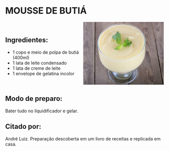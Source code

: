 # MOUSSE DE BUTIÁ

<div style="display: flex; align-items: center; justify-content: space-between;">

<div>

## Ingredientes:

- 1 copo e meio de polpa de butiá (400ml)
- 1 lata de leite condensado
- 1 lata de creme de leite
- 1 envelope de gelatina incolor

</div>

<div>

<img src="../assets/butia.jpeg" alt="Mousse de Butia" style="width: auto; height: 200px;">

</div>

</div>

## Modo de preparo:

Bater tudo no liquidificador e gelar.

## Citado por:

André Luiz. Preparação descoberta em um livro de receitas e replicada em casa.
